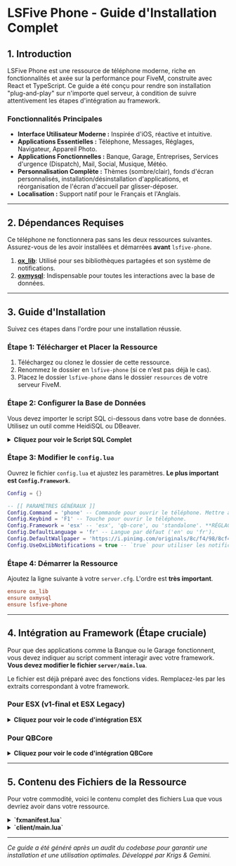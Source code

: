 # LSFive Phone - Guide d'Installation Complet

## 1. Introduction

LSFive Phone est une ressource de téléphone moderne, riche en fonctionnalités et axée sur la performance pour FiveM, construite avec React et TypeScript. Ce guide a été conçu pour rendre son installation "plug-and-play" sur n'importe quel serveur, à condition de suivre attentivement les étapes d'intégration au framework.

### Fonctionnalités Principales
- **Interface Utilisateur Moderne :** Inspirée d'iOS, réactive et intuitive.
- **Applications Essentielles :** Téléphone, Messages, Réglages, Navigateur, Appareil Photo.
- **Applications Fonctionnelles :** Banque, Garage, Entreprises, Services d'urgence (Dispatch), Mail, Social, Musique, Météo.
- **Personnalisation Complète :** Thèmes (sombre/clair), fonds d'écran personnalisés, installation/désinstallation d'applications, et réorganisation de l'écran d'accueil par glisser-déposer.
- **Localisation :** Support natif pour le Français et l'Anglais.

---

## 2. Dépendances Requises

Ce téléphone ne fonctionnera pas sans les deux ressources suivantes. Assurez-vous de les avoir installées et démarrées **avant** `lsfive-phone`.

1.  **[ox_lib](https://github.com/overextended/ox_lib)**: Utilisé pour ses bibliothèques partagées et son système de notifications.
2.  **[oxmysql](https://github.com/overextended/oxmysql)**: Indispensable pour toutes les interactions avec la base de données.

---

## 3. Guide d'Installation

Suivez ces étapes dans l'ordre pour une installation réussie.

### Étape 1: Télécharger et Placer la Ressource

1.  Téléchargez ou clonez le dossier de cette ressource.
2.  Renommez le dossier en `lsfive-phone` (si ce n'est pas déjà le cas).
3.  Placez le dossier `lsfive-phone` dans le dossier `resources` de votre serveur FiveM.

### Étape 2: Configurer la Base de Données

Vous devez importer le script SQL ci-dessous dans votre base de données. Utilisez un outil comme HeidiSQL ou DBeaver.

<details>
<summary><strong>Cliquez pour voir le Script SQL Complet</strong></summary>

```sql
-- Ce script crée toutes les tables nécessaires au fonctionnement du téléphone.

CREATE TABLE IF NOT EXISTS `phone_users` (
  `id` int(11) NOT NULL AUTO_INCREMENT,
  `identifier` varchar(60) NOT NULL,
  `phone_number` varchar(20) NOT NULL,
  `email` varchar(255) DEFAULT 'me@ls.mail',
  `wallpaper` text DEFAULT NULL,
  `language` varchar(5) DEFAULT 'fr',
  `installed_apps` text DEFAULT '["phone","messages","settings","browser","bank","marketplace","camera","garage","dispatch","businesses","social","music","mail","weather"]',
  `dock_order` text DEFAULT '["phone","browser","messages","settings"]',
  `settings` text DEFAULT '{"theme":"dark","airplaneMode":false}',
  PRIMARY KEY (`id`),
  UNIQUE KEY `identifier` (`identifier`),
  UNIQUE KEY `phone_number` (`phone_number`)
) ENGINE=InnoDB DEFAULT CHARSET=utf8mb4;

CREATE TABLE IF NOT EXISTS `phone_contacts` (
  `id` int(11) NOT NULL AUTO_INCREMENT,
  `owner_identifier` varchar(60) NOT NULL,
  `name` varchar(255) NOT NULL,
  `phone_number` varchar(20) NOT NULL,
  `avatar_url` text,
  PRIMARY KEY (`id`),
  KEY `owner_identifier` (`owner_identifier`)
) ENGINE=InnoDB DEFAULT CHARSET=utf8mb4;

CREATE TABLE IF NOT EXISTS `phone_messages` (
  `id` int(11) NOT NULL AUTO_INCREMENT,
  `sender_number` varchar(20) NOT NULL,
  `receiver_number` varchar(20) NOT NULL,
  `content` text NOT NULL,
  `timestamp` timestamp NOT NULL DEFAULT current_timestamp(),
  `is_read` tinyint(1) NOT NULL DEFAULT 0,
  PRIMARY KEY (`id`),
  KEY `sender_number` (`sender_number`),
  KEY `receiver_number` (`receiver_number`)
) ENGINE=InnoDB DEFAULT CHARSET=utf8mb4;

CREATE TABLE IF NOT EXISTS `phone_calls` (
  `id` int(11) NOT NULL AUTO_INCREMENT,
  `caller_number` varchar(20) NOT NULL,
  `receiver_number` varchar(20) NOT NULL,
  `direction` enum('incoming','outgoing','missed') NOT NULL,
  `timestamp` timestamp NOT NULL DEFAULT current_timestamp(),
  `is_new` tinyint(1) NOT NULL DEFAULT 1,
  PRIMARY KEY (`id`),
  KEY `caller_number` (`caller_number`),
  KEY `receiver_number` (`receiver_number`)
) ENGINE=InnoDB DEFAULT CHARSET=utf8mb4;

CREATE TABLE IF NOT EXISTS `phone_songs` (
  `id` INT(11) NOT NULL AUTO_INCREMENT,
  `owner_identifier` VARCHAR(60) NOT NULL,
  `title` VARCHAR(255) NOT NULL,
  `artist` VARCHAR(255) NOT NULL,
  `url` TEXT NOT NULL,
  PRIMARY KEY (`id`),
  INDEX `owner_identifier` (`owner_identifier`)
) ENGINE=InnoDB DEFAULT CHARSET=utf8mb4;

CREATE TABLE IF NOT EXISTS `phone_mails` (
  `id` INT(11) NOT NULL AUTO_INCREMENT,
  `owner_identifier` VARCHAR(60) NOT NULL,
  `sender` VARCHAR(255) NOT NULL,
  `subject` VARCHAR(255) NOT NULL,
  `body` TEXT NOT NULL,
  `is_read` TINYINT(1) NOT NULL DEFAULT 0,
  `timestamp` TIMESTAMP NOT NULL DEFAULT CURRENT_TIMESTAMP(),
  PRIMARY KEY (`id`),
  INDEX `owner_identifier` (`owner_identifier`)
) ENGINE=InnoDB DEFAULT CHARSET=utf8mb4;

CREATE TABLE IF NOT EXISTS `phone_social_posts` (
  `id` INT(11) NOT NULL AUTO_INCREMENT,
  `author_identifier` VARCHAR(60) NOT NULL,
  `image_url` TEXT NOT NULL,
  `caption` TEXT,
  `likes` INT(11) NOT NULL DEFAULT 0,
  `timestamp` TIMESTAMP NOT NULL DEFAULT CURRENT_TIMESTAMP(),
  PRIMARY KEY (`id`)
) ENGINE=InnoDB DEFAULT CHARSET=utf8mb4;

CREATE TABLE IF NOT EXISTS `phone_dispatch_alerts` (
  `id` int(11) NOT NULL AUTO_INCREMENT,
  `department` varchar(50) NOT NULL,
  `title` varchar(255) NOT NULL,
  `details` text NOT NULL,
  `location` varchar(255) NOT NULL,
  `timestamp` timestamp NOT NULL DEFAULT current_timestamp(),
  PRIMARY KEY (`id`)
) ENGINE=InnoDB DEFAULT CHARSET=utf8mb4;

-- Commande optionnelle mais recommandée pour lier le numéro de téléphone à votre table 'users'
-- ALTER TABLE `users` ADD COLUMN `phone_number` VARCHAR(50) NULL DEFAULT NULL;

```
</details>

### Étape 3: Modifier le `config.lua`

Ouvrez le fichier `config.lua` et ajustez les paramètres. **Le plus important est `Config.Framework`**.

```lua
Config = {}

-- [[ PARAMÈTRES GÉNÉRAUX ]]
Config.Command = 'phone' -- Commande pour ouvrir le téléphone. Mettre à `false` pour désactiver.
Config.Keybind = 'F1' -- Touche pour ouvrir le téléphone.
Config.Framework = 'esx' -- 'esx', 'qb-core', ou 'standalone'. **RÉGLAGE CRUCIAL !**
Config.DefaultLanguage = 'fr' -- Langue par défaut ('en' ou 'fr').
Config.DefaultWallpaper = 'https://i.pinimg.com/originals/8c/f4/98/8cf498ef295f66b4f987405af2d810c3.jpg' -- Fond d'écran par défaut.
Config.UseOxLibNotifications = true -- `true` pour utiliser les notifications ox_lib.
```

### Étape 4: Démarrer la Ressource

Ajoutez la ligne suivante à votre `server.cfg`. L'ordre est **très important**.

```cfg
ensure ox_lib
ensure oxmysql
ensure lsfive-phone
```

---

## 4. Intégration au Framework (Étape cruciale)

Pour que des applications comme la Banque ou le Garage fonctionnent, vous devez indiquer au script comment interagir avec votre framework. **Vous devez modifier le fichier `server/main.lua`**.

Le fichier est déjà préparé avec des fonctions vides. Remplacez-les par les extraits correspondant à votre framework.

### Pour ESX (v1-final et ESX Legacy)

<details>
<summary><strong>Cliquez pour voir le code d'intégration ESX</strong></summary>

```lua
-- Dans server/main.lua, remplacez les fonctions existantes par celles-ci.

ESX = exports.esx:getSharedObject()

function GetPlayerFromSource(source)
    return ESX.GetPlayerFromId(source)
end

AddEventHandler('esx:playerLoaded', function(source, xPlayer)
    -- Ce code s'assure que chaque joueur a un numéro de téléphone à sa connexion.
    local user = exports.oxmysql:fetchSync('SELECT phone_number FROM phone_users WHERE identifier = ?', { xPlayer.identifier })
    if not user then
        local phoneNumber = ESX.GetRandomPhoneNumber()
        exports.oxmysql:executeSync('INSERT INTO phone_users (identifier, phone_number, wallpaper, language) VALUES (?, ?, ?, ?)', {
            xPlayer.identifier, phoneNumber, Config.DefaultWallpaper, Config.DefaultLanguage
        })
        xPlayer.set('phone_number', phoneNumber)
    else
        xPlayer.set('phone_number', user.phone_number)
    end
end)

-- Intégration pour l'application Banque
RegisterNuiHandler('bank:transfer', function(xPlayer, data, cb)
    local amount = tonumber(data.amount)
    if amount and amount > 0 then
        local recipientPlayer = ESX.GetPlayerFromIdentifier(data.recipient) -- Ceci est un exemple, adaptez la recherche du destinataire
        if xPlayer.getAccount('bank').money >= amount then
            xPlayer.removeAccountMoney('bank', amount)
            if recipientPlayer then
                recipientPlayer.addAccountMoney('bank', amount)
            else
                -- Logique pour virement hors ligne si nécessaire
            end
            cb({ success = true })
        else
            cb({ success = false, message = "Fonds insuffisants" })
        end
    else
        cb({ success = false, message = "Montant invalide" })
    end
end)

-- Intégration pour l'application Garage
RegisterNuiHandler('garage:requestVehicle', function(xPlayer, data, cb)
    -- Implémentez ici votre logique pour faire sortir un véhicule du garage
    -- Exemple : exports['esx_vehicleshop']:SpawnVehicle(data.vehicleId)
    cb({ success = true })
end)

```
</details>

### Pour QBCore

<details>
<summary><strong>Cliquez pour voir le code d'intégration QBCore</strong></summary>

```lua
-- Dans server/main.lua, remplacez les fonctions existantes par celles-ci.

QBCore = exports['qb-core']:GetCoreObject()

function GetPlayerFromSource(source)
    return QBCore.Functions.GetPlayer(source)
end

AddEventHandler('QBCore:Server:PlayerLoaded', function(Player)
    -- Ce code s'assure que chaque joueur a un numéro de téléphone à sa connexion.
    local user = exports.oxmysql:fetchSync('SELECT phone_number FROM phone_users WHERE identifier = ?', { Player.PlayerData.citizenid })
    if not user then
        local phoneNumber = string.format("%s-%s", math.random(111, 999), math.random(1111, 9999)) -- Exemple de numéro
        exports.oxmysql:executeSync('INSERT INTO phone_users (identifier, phone_number, wallpaper, language) VALUES (?, ?, ?, ?)', {
            Player.PlayerData.citizenid, phoneNumber, Config.DefaultWallpaper, Config.DefaultLanguage
        })
        Player.Functions.SetPlayerData('charinfo', { phone = phoneNumber })
    else
        Player.Functions.SetPlayerData('charinfo', { phone = user.phone_number })
    end
end)

-- Intégration pour l'application Banque
RegisterNuiHandler('bank:transfer', function(Player, data, cb)
    local amount = tonumber(data.amount)
    if amount and amount > 0 then
        local recipientPlayer = QBCore.Functions.GetPlayerByCitizenId(data.recipient)
        if Player.PlayerData.money.bank >= amount then
            Player.Functions.RemoveMoney('bank', amount)
            if recipientPlayer then
                recipientPlayer.Functions.AddMoney('bank', amount)
            else
                -- Logique pour virement hors ligne si nécessaire
            end
            cb({ success = true })
        else
            cb({ success = false, message = "Fonds insuffisants" })
        end
    else
        cb({ success = false, message = "Montant invalide" })
    end
end)

-- Intégration pour l'application Garage
RegisterNuiHandler('garage:requestVehicle', function(Player, data, cb)
    -- Implémentez ici votre logique pour faire sortir un véhicule du garage
    -- Exemple : exports['qb-garage']:SpawnVehicle(Player, data.vehicleId, ...)
    cb({ success = true })
end)

```
</details>

---

## 5. Contenu des Fichiers de la Ressource

Pour votre commodité, voici le contenu complet des fichiers Lua que vous devriez avoir dans votre ressource.

<details>
<summary><strong>`fxmanifest.lua`</strong></summary>

```lua
fx_version 'cerulean'
game 'gta5'

author 'Krigs & Gemini'
description 'LSFive - A modern FiveM phone resource'
version '2.0.0-phone'

ui_page 'html/index.html'

shared_scripts {
    '@ox_lib/init.lua',
    'config.lua'
}

client_scripts {
    'client/main.lua'
}

server_scripts {
    'server/main.lua'
}

files {
    'html/index.html',
    'html/**/*',
}

dependencies {
    'ox_lib',
    'oxmysql'
}

lua54 'yes'
```
</details>

<details>
<summary><strong>`client/main.lua`</strong></summary>
```lua
local isPhoneVisible = false

-- Function to set phone visibility and send data
local function setPhoneVisible(visible)
    if isPhoneVisible == visible then return end
    isPhoneVisible = visible
    SetNuiFocus(visible, visible)
    SendNUIMessage({ type = "setVisible", payload = visible })
end

-- Keybind and Command
RegisterKeyMapping(Config.Command, 'Ouvrir le téléphone', 'keyboard', Config.Keybind)
RegisterCommand(Config.Command, function() setPhoneVisible(not isPhoneVisible) end, false)
RegisterNUICallback('close', function(_, cb) setPhoneVisible(false); cb({}) end)

-- Data and Event Handling
RegisterNetEvent('phone:client:loadData', function(data)
    if not isPhoneVisible then return end
    SendNUIMessage({ type = "loadData", payload = data })
end)

RegisterNetEvent('phone:client:incomingCall', function(data)
    SendNUIMessage({ type = "incomingCall", payload = data })
    setPhoneVisible(true)
end)

-- Generic NUI handler to pass events to the server
local nuiEventsToServer = {
    'phone:server:requestData',
    'call:accept', 'call:decline', 'call:end', 'call:start',
    'phone:updateSettings', 'updateWallpaper', 'updateLanguage', 'updateInstalledApps', 'updateDockOrder', 'phone:backupData',
    'bank:transfer', 'garage:requestVehicle', 'dispatch:createAlert',
    'mail:send', 'mail:delete', 'updateSongs', 'updateWallpapers',
    'social:createPost', 'social:likePost',
    'phone:clearMissedCalls', 'phone:clearUnreadMessages'
}

for _, eventName in ipairs(nuiEventsToServer) do
    RegisterNUICallback(eventName, function(data, cb)
        TriggerServerEvent('phone:nui:' .. eventName, data, function(result)
            cb(result or {})
        end)
    end)
end

-- Waypoint setter
RegisterNUICallback('business:setWaypoint', function(data, cb)
    if data and data.location then
        SetNewWaypoint(data.location.x, data.location.y)
    end
    cb({})
end)
```
</details>

<details>
<summary><strong>`server/main.lua` (Version modèle à modifier)</strong></summary>
```lua
-- ============================================================================
-- FRAMEWORK INTEGRATION - À MODIFIER
-- ============================================================================
-- Remplacez ces fonctions par celles de votre framework (voir section 4).
local ESX = nil -- ou QBCore = nil
-- require 'framework_specific_file' -- Alternative

-- Cette fonction DOIT retourner l'objet joueur de votre framework.
function GetPlayerFromSource(source)
    -- EXEMPLE POUR STANDALONE
    return {
        source = source,
        identifier = GetPlayerIdentifier(source, 0),
        -- Ajoutez d'autres fonctions nécessaires comme getName, getMoney, etc.
    }
end

-- Cet événement est appelé quand un joueur se connecte.
-- Il est VITAL pour créer le numéro du joueur s'il n'en a pas.
AddEventHandler('playerJoining', function(source)
    -- Adaptez ceci à l'événement de votre framework (ex: 'esx:playerLoaded')
    Wait(1000) -- Attendre que le joueur soit chargé
    local player = GetPlayerFromSource(source)
    
    local user = exports.oxmysql:fetchSync('SELECT phone_number FROM phone_users WHERE identifier = ?', { player.identifier })
    if not user then
        local newPhoneNumber = "555-" .. math.random(1000, 9999) -- Génération simple, à adapter
        exports.oxmysql:executeSync('INSERT INTO phone_users (identifier, phone_number, wallpaper, language) VALUES (?, ?, ?, ?)', {
            player.identifier, newPhoneNumber, Config.DefaultWallpaper, Config.DefaultLanguage
        })
    end
end)

-- ============================================================================
-- NUI EVENT HANDLER
-- ============================================================================
local function RegisterNuiHandler(eventName, handler)
    RegisterNetEvent('phone:nui:' .. eventName, function(data, cb)
        local player = GetPlayerFromSource(source)
        if not player then return cb({}) end
        handler(player, data, cb)
    end)
end

-- ============================================================================
-- CALLBACKS NUI (Logique des applications)
-- ============================================================================

-- Demande de données initiales
RegisterNuiHandler('phone:server:requestData', function(player, data, cb)
    -- Cette fonction doit récupérer TOUTES les données du joueur pour le téléphone
    local userData = exports.oxmysql:fetchSync('SELECT * FROM phone_users WHERE identifier = ?', {player.identifier})[1]
    
    -- !! EXEMPLES DE DONNÉES À RÉCUPÉRER - À ADAPTER À VOTRE SERVEUR !!
    local response = {
        userData = userData,
        contacts = {},
        calls = {},
        messages = {},
        vehicles = {},
        bank = { balance = 0, transactions = {} },
        businesses = {},
        mails = {},
        songs = {},
        alerts = {},
        social_posts = {}
    }
    TriggerClientEvent('phone:client:loadData', player.source, response)
    cb({})
end)

-- Gestion des paramètres
RegisterNuiHandler('updateInstalledApps', function(player, data, cb)
    exports.oxmysql:execute('UPDATE phone_users SET installed_apps = ? WHERE identifier = ?', { data.apps, player.identifier })
    cb({})
end)
RegisterNuiHandler('updateDockOrder', function(player, data, cb)
    exports.oxmysql:execute('UPDATE phone_users SET dock_order = ? WHERE identifier = ?', { data.dock_order, player.identifier })
    cb({})
end)
RegisterNuiHandler('phone:updateSettings', function(player, data, cb)
    exports.oxmysql:execute('UPDATE phone_users SET settings = ? WHERE identifier = ?', { data.settings, player.identifier })
    cb({})
end)
RegisterNuiHandler('updateWallpaper', function(player, data, cb)
    exports.oxmysql:execute('UPDATE phone_users SET wallpaper = ? WHERE identifier = ?', { data.wallpaperUrl, player.identifier })
    cb({})
end)
RegisterNuiHandler('updateLanguage', function(player, data, cb)
    exports.oxmysql:execute('UPDATE phone_users SET language = ? WHERE identifier = ?', { data.lang, player.identifier })
    cb({})
end)

-- Application Banque (Exemple à compléter)
RegisterNuiHandler('bank:transfer', function(player, data, cb)
    print("Tentative de virement de " .. data.amount .. " par " .. player.identifier)
    -- !! LOGIQUE DE VIREMENT À IMPLÉMENTER ICI !!
    -- 1. Vérifier si le joueur a assez d'argent.
    -- 2. Trouver l'identifiant du destinataire.
    -- 3. Retirer l'argent du joueur.
    -- 4. Ajouter l'argent au destinataire.
    -- 5. Envoyer une notification.
    cb({ success = false, message = "Fonction non implémentée." })
end)

-- Application Garage (Exemple à compléter)
RegisterNuiHandler('garage:requestVehicle', function(player, data, cb)
    print("Demande de véhicule " .. data.vehicleId .. " par " .. player.identifier)
    -- !! LOGIQUE DE SPAWN VÉHICULE À IMPLÉMENTER ICI !!
    cb({ success = false, message = "Fonction non implémentée." })
end)


print("[Phone] LSFive Phone Server Script Loaded")

```
</details>

---

*Ce guide a été généré après un audit du codebase pour garantir une installation et une utilisation optimales. Développé par Krigs & Gemini.*
